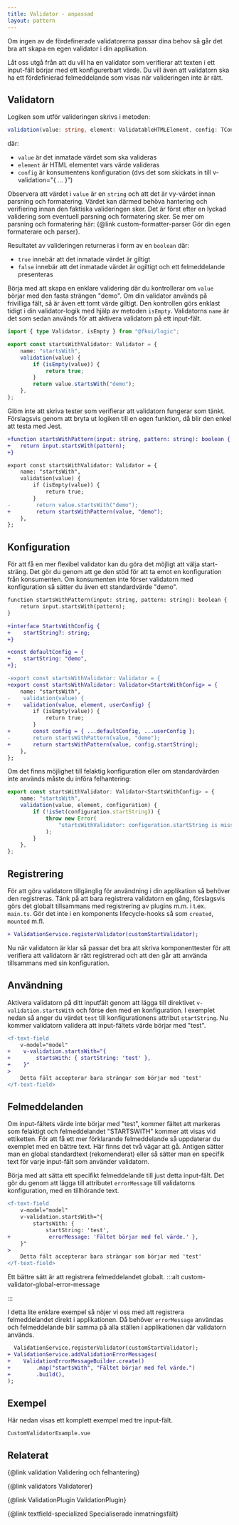 ```yaml
---
title: Validator - anpassad
layout: pattern
---
```


Om ingen av de fördefinerade validatorerna passar dina behov så går det bra att skapa en egen validator i din applikation.

Låt oss utgå från att du vill ha en validator som verifierar att texten i ett input-fält börjar med ett konfigurerbart värde.
Du vill även att validatorn ska ha ett fördefinierad felmeddelande som visas när valideringen inte är rätt.

## Validatorn

Logiken som utför valideringen skrivs i metoden:

```ts
validation(value: string, element: ValidatableHTMLElement, config: TConfig): boolean
```

där:

-   `value` är det inmatade värdet som ska valideras
-   `element` är HTML elementet vars värde valideras
-   `config` är konsumentens konfiguration (dvs det som skickats in till v-validation="{ ... }")

Observera att värdet i `value` är en `string` och att det är vy-värdet innan parsning och formatering.
Värdet kan därmed behöva hantering och verifiering innan den faktiska valideringen sker.
Det är först efter en lyckad validering som eventuell parsning och formatering sker.
Se mer om parsning och formatering här: {@link custom-formatter-parser Gör din egen formaterare och parser}.

Resultatet av valideringen returneras i form av en `boolean` där:

-   `true` innebär att det inmatade värdet är giltigt
-   `false` innebär att det inmatade värdet är ogiltigt och ett felmeddelande presenteras

Börja med att skapa en enklare validering där du kontrollerar om `value` börjar med den fasta strängen "demo".
Om din validator används på frivilliga fält, så är även ett tomt värde giltigt.
Den kontrollen görs enklast tidigt i din validator-logik med hjälp av metoden `isEmpty`.
Validatorns `name` är det som sedan används för att aktivera validatorn på ett input-fält.

```ts
import { type Validator, isEmpty } from "@fkui/logic";

export const startsWithValidator: Validator = {
    name: "startsWith",
    validation(value) {
        if (isEmpty(value)) {
            return true;
        }
        return value.startsWith("demo");
    },
};
```

Glöm inte att skriva tester som verifierar att validatorn fungerar som tänkt.
Förslagsvis genom att bryta ut logiken till en egen funktion, då blir den enkel att testa med Jest.

```diff
+function startsWithPattern(input: string, pattern: string): boolean {
+   return input.startsWith(pattern);
+}

export const startsWithValidator: Validator = {
    name: "startsWith",
    validation(value) {
        if (isEmpty(value)) {
            return true;
        }
-        return value.startsWith("demo");
+        return startsWithPattern(value, "demo");
    },
};
```

## Konfiguration

För att få en mer flexibel validator kan du göra det möjligt att välja start-sträng.
Det gör du genom att ge den stöd för att ta emot en konfiguration från konsumenten.
Om konsumenten inte förser validatorn med konfiguration så sätter du även ett standardvärde "demo".

```diff
function startsWithPattern(input: string, pattern: string): boolean {
    return input.startsWith(pattern);
}

+interface StartsWithConfig {
+    startString?: string;
+}

+const defaultConfig = {
+    startString: "demo",
+};

-export const startsWithValidator: Validator = {
+export const startsWithValidator: Validator<StartsWithConfig> = {
    name: "startsWith",
-    validation(value) {
+    validation(value, element, userConfig) {
        if (isEmpty(value)) {
            return true;
        }
+       const config = { ...defaultConfig, ...userConfig };
-       return startsWithPattern(value, "demo");
+       return startsWithPattern(value, config.startString);
    },
};
```

Om det finns möjlighet till felaktig konfiguration eller om standardvärden inte används måste du införa felhantering:

```ts
export const startsWithValidator: Validator<StartsWithConfig> = {
    name: "startsWith",
    validation(value, element, configuration) {
        if (!isSet(configuration.startString)) {
            throw new Error(
                "startsWithValidator: configuration.startString is missing!",
            );
        }
    },
};
```

## Registrering

För att göra validatorn tillgänglig för användning i din applikation så behöver den registreras.
Tänk på att bara registrera validatorn en gång, förslagsvis görs det globalt tillsammans med registrering av plugins m.m. i t.ex. `main.ts`. Gör det inte i en komponents lifecycle-hooks så som `created`, `mounted` m.fl.

```diff
+ ValidationService.registerValidator(customStartValidator);
```

Nu när validatorn är klar så passar det bra att skriva komponenttester för att verifiera att validatorn är rätt registrerad och att den går att använda tillsammans med sin konfiguration.

## Användning

Aktivera validatorn på ditt inputfält genom att lägga till direktivet `v-validation.startsWith` och förse den med en konfiguration.
I exemplet nedan så anger du värdet `test` till konfigurationens attribut `startString`. Nu kommer validatorn validera att input-fältets värde börjar med "test".

```diff
<f-text-field
    v-model="model"
+    v-validation.startsWith="{
+        startsWith: { startString: 'test' },
+    }"
>
    Detta fält accepterar bara strängar som börjar med 'test'
</f-text-field>
```

## Felmeddelanden

Om input-fältets värde inte börjar med "test", kommer fältet att markeras som felaktigt och felmeddelandet "STARTSWITH" kommer att visas vid ettiketten.
För att få ett mer förklarande felmeddelande så uppdaterar du exemplet med en bättre text.
Här finns det två vägar att gå.
Antigen sätter man en global standardtext (rekomenderat) eller så sätter man en specifik text för varje input-fält som använder validatorn.

Börja med att sätta ett specifikt felmeddelande till just detta input-fält.
Det gör du genom att lägga till attributet `errorMessage` till validatorns konfiguration, med en tillhörande text.

```diff
<f-text-field
    v-model="model"
    v-validation.startsWith="{
        startsWith: {
            startString: 'test',
+            errorMessage: 'Fältet börjar med fel värde.' },
    }"
>
    Detta fält accepterar bara strängar som börjar med 'test'
</f-text-field>

```

Ett bättre sätt är att registrera felmeddelandet globalt.
:::alt custom-validator-global-error-message

:::

I detta lite enklare exempel så nöjer vi oss med att registrera felmeddelandet direkt i applikationen.
Då behöver `errorMessage` användas och felmeddelande blir samma på alla ställen i applikationen där validatorn används.

```diff
  ValidationService.registerValidator(customStartValidator);
+ ValidationService.addValidationErrorMessages(
+    ValidationErrorMessageBuilder.create()
+        .map("startsWith", "Fältet börjar med fel värde.")
+        .build(),
);

```

## Exempel

Här nedan visas ett komplett exempel med tre input-fält.

```import
CustomValidatorExample.vue
```

## Relaterat

{@link validation Validering och felhantering}

{@link validators Validatorer}

{@link ValidationPlugin ValidationPlugin}

{@link textfield-specialized Specialiserade inmatningsfält}
